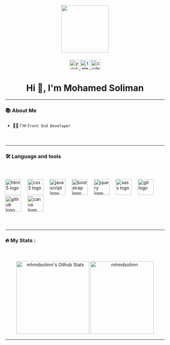 <div align="center">
  <img height="150" src="https://yt3.googleusercontent.com/08N0lvY75pvycDzMJqYvJXSYy8HAw-GoRvsE3AFNDlbdxM6bG3xCqYDYB6EhJavRFthUk0nRsQ=w1707-fcrop64=1,00005a57ffffa5a8-k-c0xffffffff-no-nd-rj"  />
</div>

###

<div align="center">
  <a href="https://www.youtube.com/@mhmdsolimn" target="_blank">
    <img src="https://img.shields.io/static/v1?message=Youtube&logo=youtube&label=&color=FF0000&logoColor=white&labelColor=&style=for-the-badge" height="30" alt="youtube logo"  />
  </a>
  <a href="https://t.me/mhmdsolimn" target="_blank">
    <img src="https://img.shields.io/static/v1?message=Telegram&logo=telegram&label=&color=2CA5E0&logoColor=white&labelColor=&style=for-the-badge" height="30" alt="telegram logo"  />
  </a>
  <a href="https://codepen.io/mhmdsolimn" target="_blank">
    <img src="https://img.shields.io/static/v1?message=Codepen&logo=codepen&label=&color=000000&logoColor=white&labelColor=&style=for-the-badge" height="30" alt="codepen logo"  />
  </a>
</div>

###

<h1 align="center">Hi 👋, I'm Mohamed Soliman</h1><hr>

###

<h3 align="left">📚 About Me</h3>

###

- 👨‍💻 I'm `Front End Developer`

###

<br><hr>
<h3 align="left">🛠 Language and tools</h3>
<br>

###

<div align="left">
  <img src="https://cdn.jsdelivr.net/gh/devicons/devicon/icons/html5/html5-original.svg" height="50" alt="html5 logo"  />
  <img width="12" />
  <img src="https://cdn.jsdelivr.net/gh/devicons/devicon/icons/css3/css3-original.svg" height="50" alt="css3 logo"  />
  <img width="12" />
  <img src="https://cdn.jsdelivr.net/gh/devicons/devicon/icons/javascript/javascript-original.svg" height="50" alt="javascript logo"  />
  <img width="12" />
  <img src="https://cdn.jsdelivr.net/gh/devicons/devicon/icons/bootstrap/bootstrap-original.svg" height="50" alt="bootstrap logo"  />
  <img width="12" />
  <img src="https://cdn.jsdelivr.net/gh/devicons/devicon/icons/jquery/jquery-original.svg" height="50" alt="jquery logo"  />
  <img width="12" />
  <img src="https://cdn.jsdelivr.net/gh/devicons/devicon/icons/sass/sass-original.svg" height="50" alt="sass logo"  />
  <img width="12" />
  <img src="https://cdn.jsdelivr.net/gh/devicons/devicon/icons/git/git-original.svg" height="50" alt="git logo"  />
  <img width="12" />
  <img src="https://cdn.jsdelivr.net/gh/devicons/devicon/icons/github/github-original.svg" height="50" alt="github logo"  />
  <img width="12" />
  <img src="https://cdn.jsdelivr.net/gh/devicons/devicon/icons/canva/canva-original.svg" height="50" alt="canva logo"  />
</div>

###

<br><hr>
<h3 align="left">🔥   My Stats :</h3>
<br>

###

  <p align="center">
    <a href="https://github.com/anuraghazra/github-readme-stats">
	<img alt="mhmdsolimn's Github Stats" src="https://github-readme-stats.vercel.app/api?username=mhmdsolimn&show_icons=true&count_private=true&locale=en&theme=tokyonight&layout=compact" height="230px"/></a>
	<img src="https://github-readme-stats.vercel.app/api/top-langs?username=mhmdsolimn&langs_count=10&show_icons=true&locale=en&theme=tokyonight" alt="mhmdsolimn" height="230px" width="200px"/>
<br/><hr> 

###
